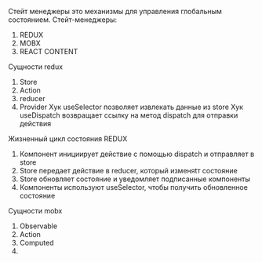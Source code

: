 Стейт менеджеры это механизмы для управления глобальным состоянием.
Стейт-менеджеры:
1) REDUX
2) MOBX
3) REACT CONTENT

Сущности redux
1) Store
2) Action
3) reducer
4) Provider
Хук useSelector позволяет извлекать данные из store
Хук useDispatch возвращает ссылку на метод dispatch для отправки действия

Жизненный цикл состояния REDUX
1) Компонент инициирует действие с помощью dispatch и отправляет в store
2) Store передает действие в reducer, который изменяtт состояние
3) Store обновляет состояние и уведомляет подписанные компоненты
4) Компоненты используют useSelector, чтобы получить обновленное состояние

Сущности mobx
1) Observable
2) Action
3) Computed
4) 